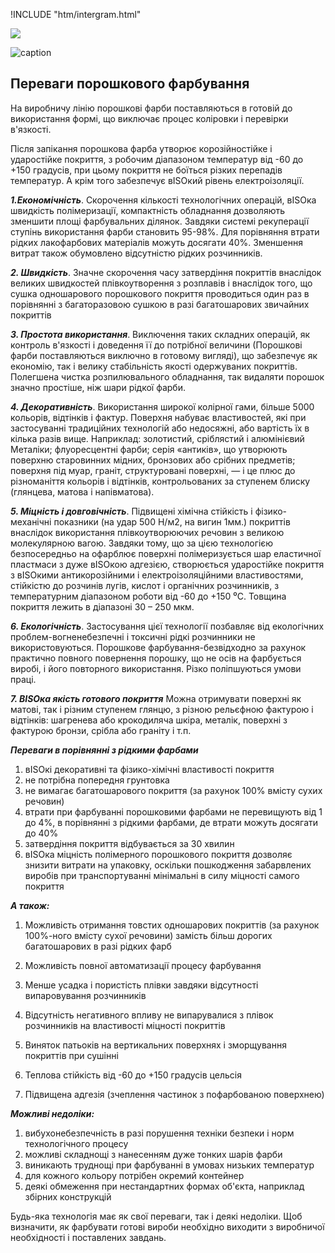 !INCLUDE "htm/intergram.html"

![](https://chart.googleapis.com/chart?chs=180x180&amp;cht=qr&amp;chl=https://pp.vokov.tk/%D0%9F%D0%B5%D1%80%D0%B5%D0%B2%D0%B0%D0%B3%D0%B8_%D0%BF%D0%BE%D1%80%D0%BE%D1%88%D0%BA%D0%BE%D0%B2%D0%BE%D0%B3%D0%BE_%D1%84%D0%B0%D1%80%D0%B1%D1%83%D0%B2%D0%B0%D0%BD%D0%BD%D1%8F.html)

![caption](/img/0_small_1379413029-300x150.jpg)

## **Переваги порошкового фарбування**

На виробничу лінію порошкові фарби поставляються в готовій до використання формі, що виключає процес коліровки і перевірки в'язкості.

Після запікання порошкова фарба утворює корозійностійке і ударостійке покриття, з робочим діапазоном температур від -60 до +150 градусів, при цьому покриття не боїться різких перепадів температур. А крім того забезпечує вISOкий рівень електроізоляції.


**_1.Економічність_**. Скорочення кількості технологічних операцій, вISOка швидкість полімеризації, компактність обладнання дозволяють зменшити площі фарбувальних ділянок. Завдяки системі рекуперації ступінь використання фарби становить 95-98%. Для порівняння втрати рідких лакофарбових матеріалів можуть досягати 40%. Зменшення витрат також обумовлено відсутністю рідких розчинників.

**_2\. Швидкість_**. Значне скорочення часу затвердіння покриттів внаслідок великих швидкостей плівкоутворення з розплавів і внаслідок того, що сушка одношарового порошкового покриття проводиться один раз в порівнянні з багаторазовою сушкою в разі багатошарових звичайних покриттів 

**_3\. Простота використання_**. Виключення таких складних операцій, як контроль в'язкості і доведення її до потрібної величини (Порошкові фарби поставляються виключно в готовому вигляді), що забезпечує як економію, так і велику стабільність якості одержуваних покриттів. Полегшена чистка розпилювального обладнання, так видаляти порошок значно простіше, ніж шари рідкої фарби.

**_4\. Декоративність_**. Використання широкої колірної гами, більше 5000 кольорів, відтінків і фактур. Поверхня набуває властивостей, які при застосуванні традиційних технологій або недосяжні, або вартість їх в кілька разів вище. Наприклад: золотистий, сріблястий і алюмінієвий Металіки; флуоресцентні фарби; серія «антиків», що утворюють поверхню старовинних мідних, бронзових або срібних предметів; поверхня під муар, граніт, структуровані поверхні, — і це плюс до різноманіття кольорів і відтінків, контрольованих за ступенем блиску (глянцева, матова і напівматова).

**_5\. Міцність і довговічність_**. Підвищені хімічна стійкість і фізико-механічні показники (на удар 500 Н/м2, на вигин 1мм.) покриттів внаслідок використання плівкоутворюючих речовин з великою молекулярною вагою. Завдяки тому, що за цією технологією безпосередньо на офарблює поверхні полімеризується шар еластичної пластмаси з дуже вISOкою адгезією, створюється ударостійке покриття з вISOкими антикорозійними і електроізоляційними властивостями, стійкістю до розчинів лугів, кислот і органічних розчинників, з температурним діапазоном роботи від -60 до +150 ⁰С. Товщина покриття лежить в діапазоні 30 – 250 мкм.

**_6\. Екологічність_**. Застосування цієї технології позбавляє від екологічних проблем-вогненебезпечні і токсичні рідкі розчинники не використовуються. Порошкове фарбування-безвідходно за рахунок практично повного повернення порошку, що не осів на фарбується виробі, і його повторного використання. Різко поліпшуються умови праці.

**_7\. ВISOка якість готового покриття_**  Можна отримувати поверхні як матові, так і різним ступенем глянцю, з різною рельєфною фактурою і відтінків: шагренева або крокодиляча шкіра, металік, поверхні з фактурою бронзи, срібла або граніту і т.п.



**_Переваги в порівнянні з рідкими фарбами_**

1. вISOкі декоративні та фізико-хімічні властивості покриття
2. не потрібна попередня грунтовка
3. не вимагає багатошарового покриття (за рахунок 100% вмісту сухих речовин)
4. втрати при фарбуванні порошковими фарбами не перевищують від 1 до 4%, в порівнянні з рідкими фарбами, де втрати можуть досягати до 40%
5. затвердіння покриття відбувається за 30 хвилин
6. вISOка міцність полімерного порошкового покриття дозволяє знизити витрати на упаковку, оскільки пошкодження забарвлених виробів при транспортуванні мінімальні в силу міцності самого покриття


**_А також:_**

1. Можливість отримання товстих одношарових покриттів (за рахунок 100%-ного вмісту сухої речовини) замість більш дорогих багатошарових в разі рідких фарб

2. Можливість повної автоматизації процесу фарбування

3. Менше усадка і пористість плівки завдяки відсутності випаровування розчинників 

4. Відсутність негативного впливу не випарувалися з плівок розчинників на властивості міцності покриттів

5. Виняток патьоків на вертикальних поверхнях і зморщування покриттів при сушінні

6. Теплова стійкість від -60 до +150 градусів цельсія

7. Підвищена адгезія (зчеплення частинок з пофарбованою поверхнею)

**_Можливі недоліки:_**

1. вибухонебезпечність в разі порушення техніки безпеки і норм технологічного процесу
2. можливі складнощі з нанесенням дуже тонких шарів фарби
3. виникають труднощі при фарбуванні в умовах низьких температур
4. для кожного кольору потрібен окремий контейнер
5. деякі обмеження при нестандартних формах об'єкта, наприклад збірних конструкцій

Будь-яка технологія має як свої переваги, так і деякі недоліки. Щоб визначити, як фарбувати готові вироби необхідно виходити з виробничої необхідності і поставлених завдань. 

  